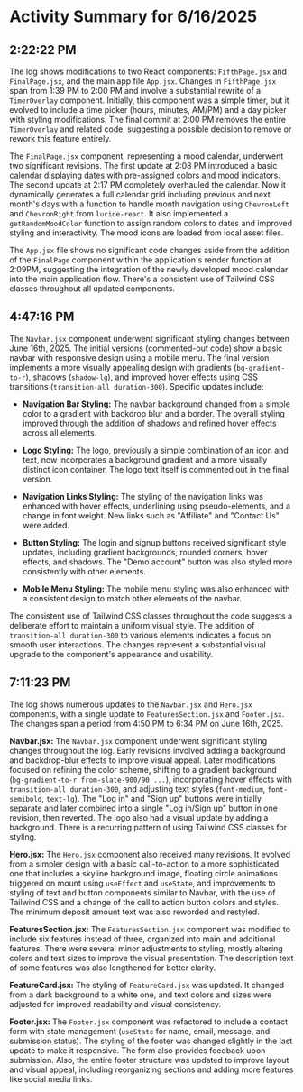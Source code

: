 # Activity Summary for 6/16/2025

## 2:22:22 PM
The log shows modifications to two React components: `FifthPage.jsx` and `FinalPage.jsx`, and the main app file `App.jsx`.  Changes in `FifthPage.jsx` span from 1:39 PM to 2:00 PM and involve a substantial rewrite of a `TimerOverlay` component.  Initially, this component was a simple timer, but it evolved to include a time picker (hours, minutes, AM/PM) and a day picker with styling modifications. The final commit at 2:00 PM removes the entire `TimerOverlay` and related code, suggesting a possible decision to remove or rework this feature entirely.

The `FinalPage.jsx` component, representing a mood calendar, underwent two significant revisions. The first update at 2:08 PM introduced a basic calendar displaying dates with pre-assigned colors and mood indicators.  The second update at 2:17 PM completely overhauled the calendar. Now it dynamically generates a full calendar grid including previous and next month's days with a function to handle month navigation using `ChevronLeft` and `ChevronRight` from `lucide-react`.  It also implemented a `getRandomMoodColor` function to assign random colors to dates and improved styling and interactivity. The mood icons are loaded from local asset files.


The `App.jsx` file shows no significant code changes aside from the addition of the `FinalPage` component within the application's render function at 2:09PM, suggesting the integration of the newly developed mood calendar into the main application flow.  There's a consistent use of Tailwind CSS classes throughout all updated components.


## 4:47:16 PM
The `Navbar.jsx` component underwent significant styling changes between June 16th, 2025.  The initial versions (commented-out code) show a basic navbar with responsive design using a mobile menu.  The final version implements a more visually appealing design with gradients (`bg-gradient-to-r`), shadows (`shadow-lg`), and improved hover effects using CSS transitions (`transition-all duration-300`).  Specific updates include:

* **Navigation Bar Styling:**  The navbar background changed from a simple color to a gradient with backdrop blur and a border. The overall styling improved through the addition of shadows and refined hover effects across all elements.

* **Logo Styling:** The logo, previously a simple combination of an icon and text, now incorporates a background gradient and a more visually distinct icon container.  The logo text itself is commented out in the final version.

* **Navigation Links Styling:**  The styling of the navigation links was enhanced with hover effects, underlining using pseudo-elements, and a change in font weight.  New links such as "Affiliate" and "Contact Us" were added.


* **Button Styling:** The login and signup buttons received significant style updates, including gradient backgrounds, rounded corners, hover effects, and shadows. The "Demo account" button was also styled more consistently with other elements.


* **Mobile Menu Styling:** The mobile menu styling was also enhanced with a consistent design to match other elements of the navbar.


The consistent use of Tailwind CSS classes throughout the code suggests a deliberate effort to maintain a uniform visual style.  The addition of  `transition-all duration-300` to various elements indicates a focus on smooth user interactions.  The changes represent a substantial visual upgrade to the component's appearance and usability.


## 7:11:23 PM
The log shows numerous updates to the `Navbar.jsx` and `Hero.jsx` components, with a single update to `FeaturesSection.jsx` and `Footer.jsx`.  The changes span a period from 4:50 PM to 6:34 PM on June 16th, 2025.

**Navbar.jsx:** The `Navbar.jsx` component underwent significant styling changes throughout the log.  Early revisions involved adding a background and backdrop-blur effects to improve visual appeal.  Later modifications focused on refining the color scheme, shifting to a gradient background (`bg-gradient-to-r from-slate-900/90 ...`), incorporating hover effects with `transition-all duration-300`, and adjusting text styles (`font-medium`, `font-semibold`, `text-lg`). The  "Log in" and "Sign up" buttons were initially separate and later combined into a single "Log in/Sign up" button in one revision, then reverted.  The logo also had a visual update by adding a background.  There is a recurring pattern of using Tailwind CSS classes for styling.

**Hero.jsx:** The `Hero.jsx` component also received many revisions. It evolved from a simpler design with a basic call-to-action to a more sophisticated one that includes a skyline background image, floating circle animations triggered on mount using `useEffect` and `useState`, and improvements to styling of text and button components similar to Navbar, with the use of Tailwind CSS and a change of the call to action button colors and styles.  The minimum deposit amount text was also reworded and restyled.

**FeaturesSection.jsx:** The `FeaturesSection.jsx` component was modified to include six features instead of three, organized into main and additional features.  There were several minor adjustments to styling, mostly altering colors and text sizes to improve the visual presentation. The description text of some features was also lengthened for better clarity.

**FeatureCard.jsx:** The styling of `FeatureCard.jsx` was updated. It changed from a dark background to a white one, and text colors and sizes were adjusted for improved readability and visual consistency.

**Footer.jsx:** The `Footer.jsx` component was refactored to include a contact form with state management (`useState` for name, email, message, and submission status). The styling of the footer was changed slightly in the last update to make it responsive. The form also provides feedback upon submission.  Also, the entire footer structure was updated to improve layout and visual appeal, including reorganizing sections and adding more features like social media links.
